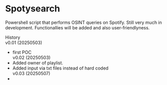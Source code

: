 # Spotysearch
Powershell script that performs OSINT queries on Spotify.
Still very much in development. Functionallies will be added and also user-friendlyness.

History<br>
v0.01 (20250503)<br>
- first POC<br>
v0.02 (20250503)<br>
- Added owner of playlist. <br>
- Added input via txt files instead of hard coded<br>
v0.03 (20250507)<br>
- 
